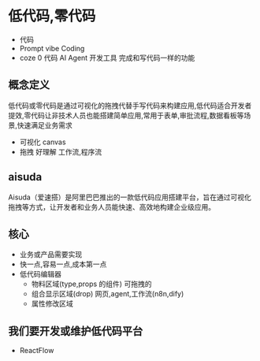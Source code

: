 # 低代码,零代码
- 代码 
- Prompt vibe Coding
- coze 
  0 代码 AI Agent 开发工具
  完成和写代码一样的功能

## 概念定义
低代码或零代码是通过可视化的拖拽代替手写代码来构建应用,低代码适合开发者提效,零代码让非技术人员也能搭建简单应用,常用于表单,审批流程,数据看板等场景,快速满足业务需求
- 可视化 canvas 
- 拖拽 好理解 工作流,程序流 

## aisuda
Aisuda（爱速搭）是阿里巴巴推出的一款低代码应用搭建平台，旨在通过可视化拖拽等方式，让开发者和业务人员能快速、高效地构建企业级应用。

## 核心
- 业务或产品需要实现
- 快一点,容易一点,成本第一点 
- 低代码编辑器 
  - 物料区域(type,props 的组件) 可拖拽的
  - 组合显示区域(drop) 网页,agent,工作流(n8n,dify)
  - 属性修改区域 

## 我们要开发或维护低代码平台 
- ReactFlow  
